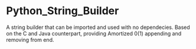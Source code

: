 # Python_String_Builder
A string builder that can be imported and used with no dependecies. Based on the C and Java counterpart, providing Amortized 0(1) appending and removing from end.
